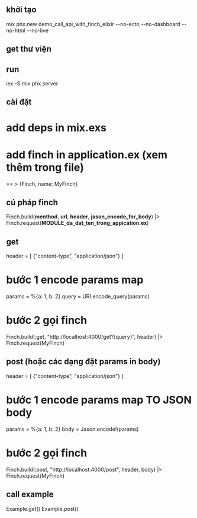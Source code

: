 
## khởi tạo 
   mix phx.new demo_call_api_with_finch_elixir --no-ecto --no-dashboard --no-html --no-live

## get thư viện
## run 
  iex -S mix phx.server


## cài đặt
  # add deps in mix.exs
  # add finch in application.ex (xem thêm trong file)

  == > {Finch, name: MyFinch}

## cú pháp finch
  Finch.build(__menthod__, __url__, __header__, __jason_encode_for_body__) 
  |> Finch.request(__MODULE_da_dat_ten_trong_appication.ex__)

## get
  header = 
    [
      {"content-type", "application/json"}
    ]

  # bước 1 encode params map
  params = %{a: 1, b: 2}
  query = URI.encode_query(params)
  # bước 2 gọi finch

  Finch.build(:get, "http://localhost:4000/get?{query}", header) |> Finch.request(MyFinch)


## post (hoặc các dạng đặt params in body)
  header = 
    [
      {"content-type", "application/json"}
    ]

  # bước 1 encode params map TO JSON body
  params = %{a: 1, b: 2}
  body = Jason.encode!(params)
  # bước 2 gọi finch
  Finch.build(:post, "http://localhost:4000/post", header, body) |> Finch.request(MyFinch)

## call example
Example.get()
Example.post()